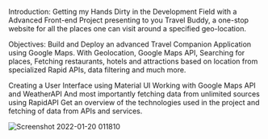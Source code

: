 Introduction: 
Getting my Hands Dirty in the Development Field with a Advanced Front-end Project presenting to you Travel Buddy, a one-stop website for all the places one can visit around a specified geo-location.

Objectives:
Build and Deploy an advanced Travel Companion Application using Google Maps. With Geolocation, Google Maps API, Searching for places, Fetching restaurants, hotels and attractions based on location from specialized Rapid APIs, data filtering and much more.



Creating a User Interface using Material UI
Working with Google Maps API and WeatherAPI
And most importantly fetching data from unlimited sources using RapidAPI
Get an overview of the technologies used in the project and fetching of data from APIs and services.

![Screenshot 2022-01-20 011810](https://user-images.githubusercontent.com/73595460/150203190-2a29b87b-c0cd-4483-a38c-4c2afc5cdd06.jpg)
